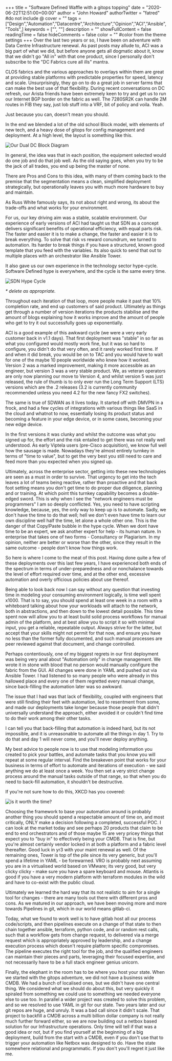 +++
title = "Software Defined Waffle with a gitops topping"
date = "2020-06-22T12:51:00+00:00"
author = "John Howard"
authorTwitter = "fatred" #do not include @
cover = ""
tags = ["Design","Automation","Datacentre","Architecture","Opinion","ACI","Ansible","Tools",]
keywords = ["", ""]
description = ""
showFullContent = false
readingTime = false
hideComments = false
color = "" #color from the theme settings
+++
Over the last two years or so, I have been on adventure with Data Centre Infrastructure renewal. As past posts may allude to, ACI was a big part of what we did, but before anyone gets all dogmatic about it, know that we didn't go "All in" with that one product, since I personally don't subscribe to the "DC Fabrics cure all ills" mantra.

CLOS fabrics and the various approaches to overlays within them are great at providing stable platforms with predictable properties for speed, latency and scale. Unsurprisingly, they go on to do a great job in server farms that can make the best use of that flexibility. During recent conversations on DC refresh, our Arista friends have been extremely keen to try and get us to run our Internet BGP border on the fabric as well. The 7280SR2K can handle 2M routes in FIB they say, just lob stuff into a VRF, bit of policy and voila. Yeah.

Just because you can, doesn't mean you should.

In the end we blended a lot of the old school Block model, with elements of new tech, and a heavy dose of gitops for config management and deployment. At a high level, the layout is something like this.

![Our Dual DC Block Diagram](/img/software-defined-waffle/blog-DC-Block-overview.png)

In general, the idea was that in each position, the equipment selected would do one job and do that job well. As the old saying goes, when you try to be the jack of all trades, you end up being the master of none.

There are Pros and Cons to this idea, with many of them coming back to the premise that the segmentation means a clean, simplified deployment strategically, but operationally leaves you with much more hardware to buy and maintain.

As Russ White famously says, its not about right and wrong, its about the trade-offs and what works for your environment.

For us, our key driving aim was a stable, scalable environment. Our experience of early versions of ACI had taught us that SDN as a concept delivers significant benefits of operational efficiency, with equal parts risk. The faster and easier it is to make a change, the faster and easier it is to break everything. To solve that risk vs reward conundrum, we turned to automation.  Its harder to break things if you have a structured, known good template that you feed with the variables. Its also quick to send that out to multiple places with an orchestrator like Ansible Tower.

It also gave us our own experience in the technology sector hype-cycle.  Software Defined hype is everywhere, and the cycle is the same every time.

![SDN Hype Cycle](/img/software-defined-waffle/blog-SDHype-diagram.png)

_* delete as appropriate._

Throughout each iteration of that loop, more people make it past that 10% completion rate, and end up customers of said product. Ultimately as things get through a number of version iterations the products stabilise and the amount of blogs explaining how it works improve and the amount of people who get to try it out successfully goes up exponentially.

ACI is a good example of this awkward cycle (we were a very early customer back in v1.1 days). That first deployment was "stable" in so far as what you configured would mostly work fine, but it was so hard to configure, you didn't do that very often, and it rarely worked first time. If and when it did break, you would be on to TAC and you would have to wait for one of the maybe 10 people worldwide who knew how it worked. Version 2 was a marked improvement, making it more accessible as an engineer, but version 3 was a very stable product. We, as veteran operators are only now planning our move to Version 4, and whilst version 5 was just released, the rule of thumb is to only ever run the Long Term Support (LTS) versions which are the .2 releases (3.2 is currently community recommended unless you need 4.2 for the new fancy FX2 switches).

The same is true of SDWAN as it lives today. It started off with DMVPN in a frock, and had a few cycles of integrations with various things like SaaS in the cloud and whatnot to now, essentially losing its product status and becoming a feature in your edge device, or in some cases, becoming your new edge device.

In the first versions it was clunky and whilst the outcome was what you signed up for, the effort and the risk entailed to get there was not really well understood. As early Viptela users (pre-Cisco acquisition), we know full well how the sausage is made. Nowadays they're almost entirely turnkey in terms of "time to value", but to get the very best you still need to care and feed more than you expected when you signed up.

Ultimately, across the enterprise sector, getting into these new technologies are seen as a must in order to survive. That urgency to get into the tech leaves a lot of teams being reactive, rather than proactive and that back foot setting means you don't get time to do proper due diligence, planning and or training. At which point this turnkey capability becomes a double-edged sword. This is why when I see the "network engineers must be programmers" I am so deeply conflicted. Yes, you need to have scripting knowledge, because, yes, the only way to keep up is to automate. Sadly, we don't have the time to do that well; hell we don't even have time to learn our own discipline well half the time, let alone a whole other one. This is the danger of that Copy/Paste bubble in the hype cycle. When we dont have time to be an expert, we ask another expert for help - its human nature. In enterprise that takes one of two forms - Consultancy or Plagiarism. In my opinion, neither are better or worse than the other, since they result in the same outcome - people don't know how things work.

So here is where I come to the meat of this post. Having done quite a few of these deployments over this last few years, I have experienced both ends of the spectrum in terms of under-preparedness and or nonchalance towards the level of effort required over time, and at the other end, excessive automation and overly officious policies about use thereof.

Being able to look back now I can say without any question that investing time in modeling your consuming environment logically, is time well spent x1000. That is to say, you should spend at least one week in a room with a whiteboard talking about how your workloads will attach to the network, both in abstractions, and then down to the lowest detail possible. This time spent now will allow you to at least build solid process workflows for manual admin of the platform, and at best allow you to script it so with minimal input, you get a reliable, repeatable output. Always strive for the latter, but accept that your skills might not permit for that now, and ensure you have no less than the former fully documented, and such manual processes are peer reviewed against that document, and change controlled.

Perhaps contentiously, one of my biggest regrets in our first deployment was being very anal about "Automation only" in change management. We wrote it in stone with blood that no person would manually configure the fabric from the GUI. All changes were done in YAML and pushed out via Ansible Tower. I had listened to so many people who were already in this hallowed place and every one of them regretted every manual change, since back-filling the automation later was so awkward.

The issue that I had was that lack of flexibility, coupled with engineers that were still finding their feet with automation, led to resentment from some, and made our deployments take longer because those people that didn't universally understand the approach, either avoided it or couldn't find time to do their work among their other tasks.

I can tell you that back-filling that automation is indeed hard, but its not impossible, and it is unreasonable to automate all the things in day 1. Try to do that and day 1 will never come, and you'll never deploy anything.

My best advice to people now is to use that modeling information you created to pick your battles, and automate tasks that you know you will repeat at some regular interval. Find the breakeven point that works for your business in terms of effort to automate and iterations of execution - we said anything we do at least once a week. You then set a very strict change process around the manual tasks outside of that range, so that when you do need to back-fill automation, it shouldn't be destructive.

If you're not sure how to do this, XKCD has you covered:

![is it worth the time?](/img/software-defined-waffle/is_it_worth_the_time.png)

Choosing the framework to base your automation around is probably another thing you should spend a respectable amount of time on, and most critically, ONLY make a decision following a completed, successful POC. I can look at the market today and see perhaps 20 products that claim to be end to end orchestrators and of those maybe 15 are very pricey things that expect you to "buy in" to effectively being your CMDB. That is fine, but you're almost certainly vendor locked in at both a platform and a fabric level thereafter. Good luck in yr3 with your maint renewal as well. Of the remaining ones, Tower is top of the pile since its very generic, but you'll spend a lifetime in YAML - be forewarned. VRO is probably next assuming you are in a virtualised world based on VMware; its very good, but very clicky clicky - make sure you have a spare keyboard and mouse. Atlantis is good if you have a very modern platform with terraform modules in the wild and have to co-exist with the public cloud.

Ultimately we learned the hard way that its not realistic to aim for a single tool for changes - there are many tools out there with different pros and cons. As we matured in our approach, we have been moving more and more towards Pipelines in git, which in our world means gitlab-ci.

Today, what we found to work well is to have gitlab host all our process code/scripts, and then pipelines execute on a change of that state to then chain together ansible, terraform, python code, and or random rest calls, such that a workflow gets from change request, to delivered via a merge request which is appropriately approved by leadership, and a change execution process which doesn't require platform specific compromises. The pipeline executes the right tool for the job, and the qualified engineers can maintain their pieces and parts, leveraging their focused expertise, and not necessarily have to be a full stack engineer genius unicorn.

Finally, the elephant in the room has to be where you host your state. When we started with the gitops adventure, we did not have a business wide CMDB. We had a bunch of localised ones, but we didn't have one central thing. We considered what we should do about this, but very quickly it spiraled from something we could use to something we needed everyone else to use too. In parallel a wider project was created to solve this problem, and so we resolved to use YAML in git for our state. Two years later and our git repos are huge, and unruly. It was a bad call since it didn't scale. That project to backfill a CMDB across a multi billion dollar company is not really much further forward either, so we are now building out a netbox based solution for our Infrastructure operations. Only time will tell if that was a good idea or not, but if you find yourself at the beginning of a big deployment, build from the start with a CMDB, even if you don't use that to trigger your automation like Netbox was designed to do. Have the state somewhere relational and programmatic. If you don't you'll regret it just like me.
